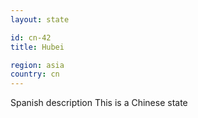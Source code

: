```yaml
---
layout: state

id: cn-42
title: Hubei

region: asia
country: cn
---
```

Spanish description
This is a Chinese state